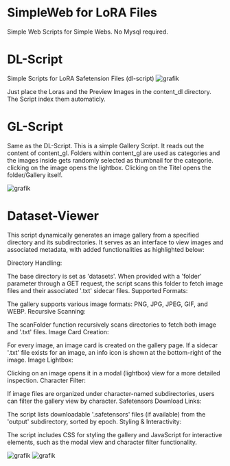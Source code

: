 # SimpleWeb for LoRA Files
Simple Web Scripts for Simple Webs. No Mysql required.

# DL-Script
Simple Scripts for LoRA Safetension Files (dl-script)
![grafik](https://github.com/AsaTyr2018/SimpleWeb/assets/43162495/d46e34c4-4933-466a-8de5-49162b066388)


Just place the Loras and the Preview Images in the content_dl directory. The Script index them automaticly.

# GL-Script
Same as the DL-Script. This is a simple Gallery Script. It reads out the content of content_gl.
Folders within content_gl are used as categories and the images inside gets randomly selected as thumbnail for the categorie.
clicking on the image opens the lightbox. Clicking on the Titel opens the folder/Gallery itself.

![grafik](https://github.com/AsaTyr2018/SimpleWeb/assets/43162495/0f4504e4-0285-4317-8a05-f737308eefd9)

# Dataset-Viewer
This script dynamically generates an image gallery from a specified directory and its subdirectories. It serves as an interface to view images and associated metadata, with added functionalities as highlighted below:

Directory Handling:

The base directory is set as 'datasets'.
When provided with a 'folder' parameter through a GET request, the script scans this folder to fetch image files and their associated '.txt' sidecar files.
Supported Formats:

The gallery supports various image formats: PNG, JPG, JPEG, GIF, and WEBP.
Recursive Scanning:

The scanFolder function recursively scans directories to fetch both image and '.txt' files.
Image Card Creation:

For every image, an image card is created on the gallery page. If a sidecar '.txt' file exists for an image, an info icon is shown at the bottom-right of the image.
Image Lightbox:

Clicking on an image opens it in a modal (lightbox) view for a more detailed inspection.
Character Filter:

If image files are organized under character-named subdirectories, users can filter the gallery view by character.
Safetensors Download Links:

The script lists downloadable '.safetensors' files (if available) from the 'output' subdirectory, sorted by epoch.
Styling & Interactivity:

The script includes CSS for styling the gallery and JavaScript for interactive elements, such as the modal view and character filter functionality.


![grafik](https://github.com/AsaTyr2018/SimpleWeb/assets/43162495/92e4944a-bb61-4612-b47a-060abcd2d32a)
![grafik](https://github.com/AsaTyr2018/SimpleWeb/assets/43162495/bdca2218-c625-450e-b7da-1ec20030e50f)

